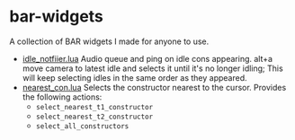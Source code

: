 # bar-widgets

A collection of BAR widgets I made for anyone to use.

- [idle_notfiier.lua](https://github.com/Nehroz/bar-widgets/blob/main/idle_notifier.lua) Audio queue and ping on idle cons appearing. alt+a move camera to latest idle and selects it until it's no longer idling; This will keep selecting idles in the same order as they appeared.
- [nearest_con.lua](https://github.com/Nehroz/bar-widgets/blob/main/nearest_con.lua)
  Selects the constructor nearest to the cursor. Provides the following actions:
  - `select_nearest_t1_constructor`
  - `select_nearest_t2_constructor`
  - `select_all_constructors`
